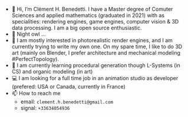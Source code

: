 - 👋 Hi, I’m Clément H. Benedetti. 
I have a Master degree of Comuter Sciences and applied mathematics (graduated in 2021) with as specialities: rendering engines, game engines, computer vision & 3D data processing.
I am a big open source enthusiastic.
- 🦉 Night owl ...
- 👀 I am mostly interested in photorealistic render engines, and I am currently trying to write my own one. On my spare time, I like to do 3D art (mainly on Blender, I prefer architecture and mechanical modeling #PerfectTopology).
- 🌱 I am currently learning procedural generation though L-Systems (in CS) and organic modeling (in art)
- 💻 I am looking for a full time job in an animation studio as developer (prefered: USA or Canada, currently in France)
- 📫 How to reach me 
    - email: `clement.h.benedetti@gmail.com`
    - signal: `+33634054936`

<!---
c-h-benedetti/c-h-benedetti is a ✨ special ✨ repository because its `README.md` (this file) appears on your GitHub profile.
You can click the Preview link to take a look at your changes.
--->
